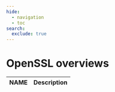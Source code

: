 ```yaml
---
hide:
  - navigation
  - toc
search:
  exclude: true
---
```


# OpenSSL overviews

| NAME        | Description                          |
| ----------- | ------------------------------------ |

